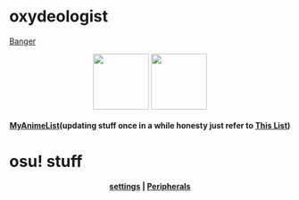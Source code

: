# oxydeologist
<a href="https://www.youtube.com/watch?v=9qRBOqfTTCQ">Banger</a>
<p align="center">
  <a href="https://twitter.com/yabaiokushii">
  <img src="https://i.imgur.com/PUQ5uWf.png" 
       width="100" 
       height="100"></a>
  <a href="https://osu.ppy.sh/u/oxydeologist">
  <img src="https://i.imgur.com/79GpYI7.png"  
       width="100" 
       height="100"></a>
  <br></br>
  <b><a href="https://myanimelist.net/profile/oxydeologist">MyAnimeList</a>(updating stuff once in a while honesty just refer to <a href="anime.md">This List</a>)
  </p>
  
   # osu! stuff
  <p align="center">
  <a href="settings.md">settings</a> |
  <a href="specs.md">Peripherals</a> 
</p>
